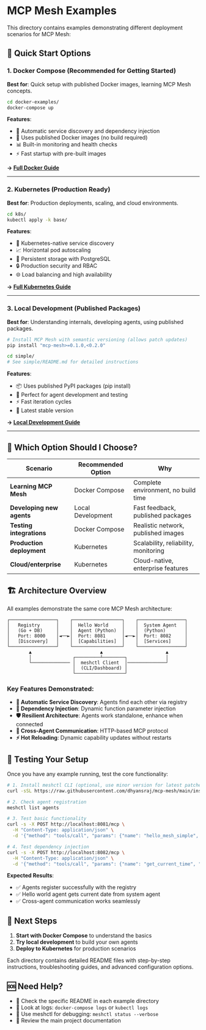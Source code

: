 # MCP Mesh Examples

This directory contains examples demonstrating different deployment scenarios for MCP Mesh:

## 🚀 Quick Start Options

### 1. **Docker Compose** (Recommended for Getting Started)

**Best for**: Quick setup with published Docker images, learning MCP Mesh concepts.

```bash
cd docker-examples/
docker-compose up
```

**Features**:

- 🔄 Automatic service discovery and dependency injection
- 🐳 Uses published Docker images (no build required)
- 📊 Built-in monitoring and health checks
- ⚡ Fast startup with pre-built images

**→ [Full Docker Guide](docker-examples/README.md)**

---

### 2. **Kubernetes** (Production Ready)

**Best for**: Production deployments, scaling, and cloud environments.

```bash
cd k8s/
kubectl apply -k base/
```

**Features**:

- 🎯 Kubernetes-native service discovery
- 📈 Horizontal pod autoscaling
- 💾 Persistent storage with PostgreSQL
- 🔒 Production security and RBAC
- 🌐 Load balancing and high availability

**→ [Full Kubernetes Guide](k8s/README.md)**

---

### 3. **Local Development** (Published Packages)

**Best for**: Understanding internals, developing agents, using published packages.

```bash
# Install MCP Mesh with semantic versioning (allows patch updates)
pip install "mcp-mesh>=0.1.0,<0.2.0"

cd simple/
# See simple/README.md for detailed instructions
```

**Features**:

- 📦 Uses published PyPI packages (pip install)
- 🧪 Perfect for agent development and testing
- ⚡ Fast iteration cycles
- 🎯 Latest stable version

**→ [Local Development Guide](simple/README.md)**

---

## 🎯 Which Option Should I Choose?

| Scenario                  | Recommended Option | Why                                  |
| ------------------------- | ------------------ | ------------------------------------ |
| **Learning MCP Mesh**     | Docker Compose     | Complete environment, no build time  |
| **Developing new agents** | Local Development  | Fast feedback, published packages    |
| **Testing integrations**  | Docker Compose     | Realistic network, published images  |
| **Production deployment** | Kubernetes         | Scalability, reliability, monitoring |
| **Cloud/enterprise**      | Kubernetes         | Cloud-native, enterprise features    |

## 🏗️ Architecture Overview

All examples demonstrate the same core MCP Mesh architecture:

```
┌─────────────────┐    ┌──────────────────┐    ┌─────────────────┐
│   Registry      │    │  Hello World     │    │  System Agent   │
│   (Go + DB)     │    │  Agent (Python)  │    │  (Python)       │
│   Port: 8000    │◄──►│  Port: 8081      │◄──►│  Port: 8082     │
│   [Discovery]   │    │  [Capabilities]  │    │  [Services]     │
└─────────────────┘    └──────────────────┘    └─────────────────┘
        ▲                         ▲                       ▲
        │               ┌─────────┴────────┐              │
        └────────────── │  meshctl Client  │──────────────┘
                        │  (CLI/Dashboard) │
                        └──────────────────┘
```

### Key Features Demonstrated:

- **🔄 Automatic Service Discovery**: Agents find each other via registry
- **🔗 Dependency Injection**: Dynamic function parameter injection
- **🛡️ Resilient Architecture**: Agents work standalone, enhance when connected
- **📡 Cross-Agent Communication**: HTTP-based MCP protocol
- **⚡ Hot Reloading**: Dynamic capability updates without restarts

## 🧪 Testing Your Setup

Once you have any example running, test the core functionality:

```bash
# 1. Install meshctl CLI (optional, use minor version for latest patches)
curl -sSL https://raw.githubusercontent.com/dhyansraj/mcp-mesh/main/install.sh | bash -s -- --meshctl-only --version v0.3

# 2. Check agent registration
meshctl list agents

# 3. Test basic functionality
curl -s -X POST http://localhost:8081/mcp \
  -H "Content-Type: application/json" \
  -d '{"method": "tools/call", "params": {"name": "hello_mesh_simple", "arguments": {}}}' | jq .

# 4. Test dependency injection
curl -s -X POST http://localhost:8082/mcp \
  -H "Content-Type: application/json" \
  -d '{"method": "tools/call", "params": {"name": "get_current_time", "arguments": {}}}' | jq .
```

**Expected Results**:

- ✅ Agents register successfully with the registry
- ✅ Hello world agent gets current date from system agent
- ✅ Cross-agent communication works seamlessly

## 🔗 Next Steps

1. **Start with Docker Compose** to understand the basics
2. **Try local development** to build your own agents
3. **Deploy to Kubernetes** for production scenarios

Each directory contains detailed README files with step-by-step instructions, troubleshooting guides, and advanced configuration options.

## 🆘 Need Help?

- 📖 Check the specific README in each example directory
- 🐛 Look at logs: `docker-compose logs` or `kubectl logs`
- 🔧 Use meshctl for debugging: `meshctl status --verbose`
- 💬 Review the main project documentation
